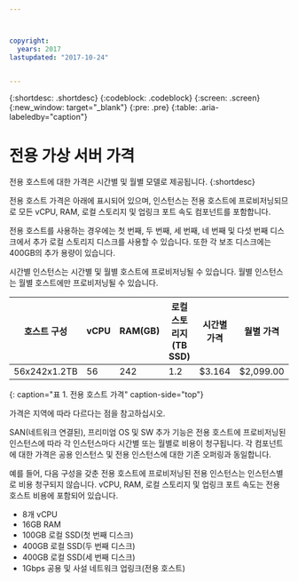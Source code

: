 ```yaml
---



copyright:
  years: 2017
lastupdated: "2017-10-24"


---
```


{:shortdesc: .shortdesc}
{:codeblock: .codeblock}
{:screen: .screen}
{:new_window: target="_blank"}
{:pre: .pre}
{:table: .aria-labeledby="caption"}

# 전용 가상 서버 가격
전용 호스트에 대한 가격은 시간별 및 월별 모델로 제공됩니다.
{:shortdesc}

전용 호스트 가격은 아래에 표시되어 있으며, 인스턴스는 전용 호스트에 프로비저닝되므로 모든 vCPU, RAM, 로컬 스토리지 및 업링크 포트 속도 컴포넌트를 포함합니다. 

전용 호스트를 사용하는 경우에는 첫 번째, 두 번째, 세 번째, 네 번째 및 다섯 번째 디스크에서 추가 로컬 스토리지 디스크를 사용할 수 있습니다. 또한 각 보조 디스크에는 400GB의 추가 용량이 있습니다.

시간별 인스턴스는 시간별 및 월별 호스트에 프로비저닝될 수 있습니다. 월별 인스턴스는 월별 호스트에만 프로비저닝될 수 있습니다.

|호스트 구성 |vCPU	|RAM(GB) |로컬 스토리지(TB SSD) |	시간별 가격 |월별 가격 | 
| ------------------ | ---- | -------- | ---------------------- | ------------ | ------------- |
|56x242x1.2TB	     |56 	|242    |        	1.2	          |$3.164   | 	$2,099.00    |
{: caption="표 1. 전용 호스트 가격" caption-side="top"}

가격은 지역에 따라 다르다는 점을 참고하십시오.

SAN(네트워크 연결된), 프리미엄 OS 및 SW 추가 기능은 전용 호스트에 프로비저닝된 인스턴스에 따라 각 인스턴스마다 시간별 또는 월별로 비용이 청구됩니다. 각 컴포넌트에 대한 가격은 공용 인스턴스 및 전용 인스턴스에 대한 기존 오퍼링과 동일합니다. 

예를 들어, 다음 구성을 갖춘 전용 호스트에 프로비저닝된 전용 인스턴스는 인스턴스별로 비용 청구되지 않습니다. vCPU, RAM, 로컬 스토리지 및 업링크 포트 속도는 전용 호스트 비용에 포함되어 있습니다. 

* 8개 vCPU
* 16GB RAM
* 100GB 로컬 SSD(첫 번째 디스크)
* 400GB 로컬 SSD(두 번째 디스크)
* 400GB 로컬 SSD(세 번째 디스크)
* 1Gbps 공용 및 사설 네트워크 업링크(전용 호스트) 


